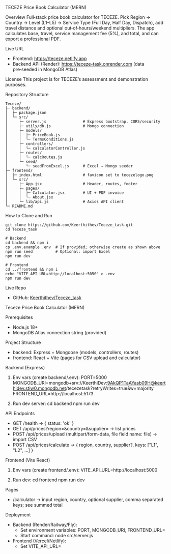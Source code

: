 TECEZE Price Book Calculator (MERN)

Overview
Full‑stack price book calculator for TECEZE. Pick Region → Country → Level (L1–L5) → Service Type (Full Day, Half Day, Dispatch), add travel distance and optional out‑of‑hours/weekend multipliers. The app calculates base, travel, service management fee (5%), and total, and can export a professional PDF.

Live URL
- Frontend: https://teceze.netlify.app
- Backend API (Render): https://teceze-task.onrender.com (data pre‑seeded in MongoDB Atlas)


License
This project is for TECEZE’s assessment and demonstration purposes.

Repository Structure
```
Teceze/
├─ backend/
│  ├─ package.json
│  └─ src/
│     ├─ server.js                # Express bootstrap, CORS/security
│     ├─ utils/db.js              # Mongo connection
│     ├─ models/
│     │  ├─ PriceBook.js
│     │  └─ TermsConditions.js
│     ├─ controllers/
│     │  └─ calculatorController.js
│     ├─ routes/
│     │  └─ calcRoutes.js
│     └─ seed/
│        └─ seedFromExcel.js      # Excel → Mongo seeder
├─ frontend/
│  ├─ index.html                  # favicon set to tecezelogo.png
│  └─ src/
│     ├─ App.jsx                  # Header, routes, footer
│     ├─ pages/
│     │  ├─ Calculator.jsx        # UI + PDF invoice
│     │  └─ About.jsx
│     └─ lib/api.js               # Axios API client
└─ README.md
```

How to Clone and Run
```
git clone https://github.com/Keerthithev/Teceze_task.git
cd Teceze_task

# Backend
cd backend && npm i
cp .env.example .env  # If provided; otherwise create as shown above
npm run seed          # Optional: import Excel
npm run dev

# Frontend
cd ../frontend && npm i
echo "VITE_API_URL=http://localhost:5050" > .env
npm run dev
```

Live Repo
- GitHub: [Keerthithev/Teceze_task](https://github.com/Keerthithev/Teceze_task.git)

Teceze Price Book Calculator (MERN)

Prerequisites
- Node.js 18+
- MongoDB Atlas connection string (provided)

Project Structure
- backend: Express + Mongoose (models, controllers, routes)
- frontend: React + Vite (pages for CSV upload and calculator)

Backend (Express)
1) Env vars (create backend/.env):
   PORT=5000
   MONGODB_URI=mongodb+srv://KeerthiDev:9AkQP1TaAYasb09H@keerthidev.stiw0.mongodb.net/tecezetask?retryWrites=true&w=majority
   FRONTEND_URL=http://localhost:5173

2) Run dev server:
   cd backend
   npm run dev

API Endpoints
- GET /health → { status: 'ok' }
- GET /api/prices?region=&country=&supplier= → list prices
- POST /api/prices/upload (multipart/form-data, file field name: file) → import CSV
- POST /api/prices/calculate → { region, country, supplier?, keys: ["L1", "L2", ...] }

Frontend (Vite React)
1) Env vars (create frontend/.env):
   VITE_API_URL=http://localhost:5000

2) Run dev:
   cd frontend
   npm run dev

Pages

- /calculator → input region, country, optional supplier, comma separated keys; see summed total

Deployment
- Backend (Render/Railway/Fly):
  - Set environment variables: PORT, MONGODB_URI, FRONTEND_URL=<deployed frontend URL>
  - Start command: node src/server.js
- Frontend (Vercel/Netlify):
  - Set VITE_API_URL=<deployed backend base URL>


